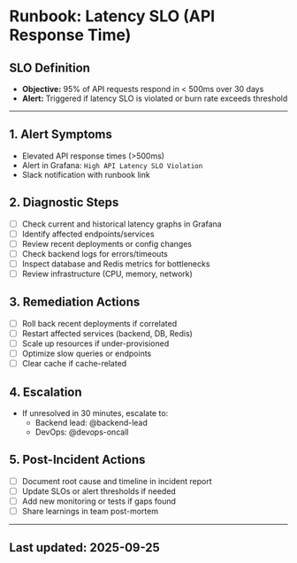 # Runbook: Latency SLO (API Response Time)

## SLO Definition

- **Objective:** 95% of API requests respond in < 500ms over 30 days
- **Alert:** Triggered if latency SLO is violated or burn rate exceeds threshold

---

## 1. Alert Symptoms

- Elevated API response times (>500ms)
- Alert in Grafana: `High API Latency SLO Violation`
- Slack notification with runbook link

## 2. Diagnostic Steps

- [ ] Check current and historical latency graphs in Grafana
- [ ] Identify affected endpoints/services
- [ ] Review recent deployments or config changes
- [ ] Check backend logs for errors/timeouts
- [ ] Inspect database and Redis metrics for bottlenecks
- [ ] Review infrastructure (CPU, memory, network)

## 3. Remediation Actions

- [ ] Roll back recent deployments if correlated
- [ ] Restart affected services (backend, DB, Redis)
- [ ] Scale up resources if under-provisioned
- [ ] Optimize slow queries or endpoints
- [ ] Clear cache if cache-related

## 4. Escalation

- If unresolved in 30 minutes, escalate to:
  - Backend lead: @backend-lead
  - DevOps: @devops-oncall

## 5. Post-Incident Actions

- [ ] Document root cause and timeline in incident report
- [ ] Update SLOs or alert thresholds if needed
- [ ] Add new monitoring or tests if gaps found
- [ ] Share learnings in team post-mortem

---

## Last updated: 2025-09-25
